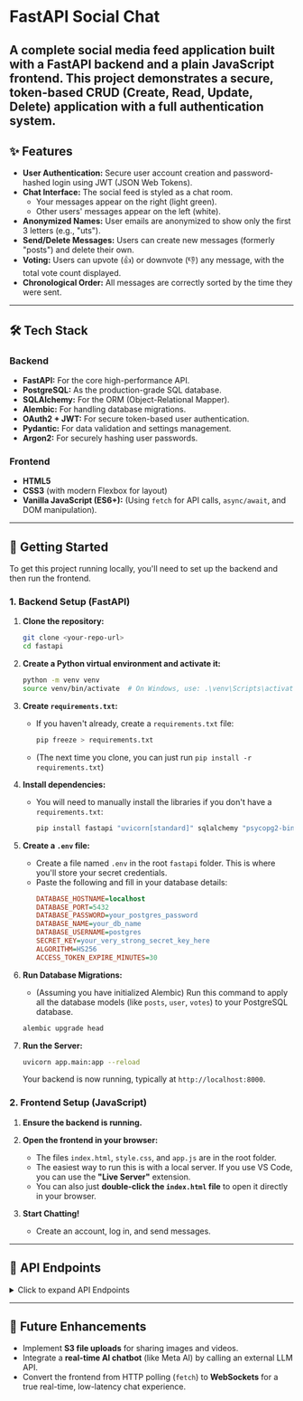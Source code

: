 # FastAPI Social Chat

A complete social media feed application built with a FastAPI backend and a plain JavaScript frontend. This project demonstrates a secure, token-based CRUD (Create, Read, Update, Delete) application with a full authentication system.
---

## ✨ Features

* **User Authentication:** Secure user account creation and password-hashed login using JWT (JSON Web Tokens).
* **Chat Interface:** The social feed is styled as a chat room.
    * Your messages appear on the right (light green).
    * Other users' messages appear on the left (white).
* **Anonymized Names:** User emails are anonymized to show only the first 3 letters (e.g., "uts").
* **Send/Delete Messages:** Users can create new messages (formerly "posts") and delete their own.
* **Voting:** Users can upvote (👍) or downvote (👎) any message, with the total vote count displayed.
* **Chronological Order:** All messages are correctly sorted by the time they were sent.

---

## 🛠 Tech Stack

### Backend
* **FastAPI:** For the core high-performance API.
* **PostgreSQL:** As the production-grade SQL database.
* **SQLAlchemy:** For the ORM (Object-Relational Mapper).
* **Alembic:** For handling database migrations.
* **OAuth2 + JWT:** For secure token-based user authentication.
* **Pydantic:** For data validation and settings management.
* **Argon2:** For securely hashing user passwords.

### Frontend
* **HTML5**
* **CSS3** (with modern Flexbox for layout)
* **Vanilla JavaScript (ES6+):** (Using `fetch` for API calls, `async/await`, and DOM manipulation).

---

## 🚀 Getting Started

To get this project running locally, you'll need to set up the backend and then run the frontend.

### 1. Backend Setup (FastAPI)

1.  **Clone the repository:**
    ```bash
    git clone <your-repo-url>
    cd fastapi
    ```

2.  **Create a Python virtual environment and activate it:**
    ```bash
    python -m venv venv
    source venv/bin/activate  # On Windows, use: .\venv\Scripts\activate
    ```

3.  **Create `requirements.txt`:**
    * If you haven't already, create a `requirements.txt` file:
        ```bash
        pip freeze > requirements.txt
        ```
    * (The next time you clone, you can just run `pip install -r requirements.txt`)

4.  **Install dependencies:**
    * You will need to manually install the libraries if you don't have a `requirements.txt`:
        ```bash
        pip install fastapi "uvicorn[standard]" sqlalchemy "psycopg2-binary" pydantic pydantic-settings python-jose "passlib[argon2]" alembic
        ```

5.  **Create a `.env` file:**
    * Create a file named `.env` in the root `fastapi` folder. This is where you'll store your secret credentials.
    * Paste the following and fill in your database details:
        ```ini
        DATABASE_HOSTNAME=localhost
        DATABASE_PORT=5432
        DATABASE_PASSWORD=your_postgres_password
        DATABASE_NAME=your_db_name
        DATABASE_USERNAME=postgres
        SECRET_KEY=your_very_strong_secret_key_here
        ALGORITHM=HS256
        ACCESS_TOKEN_EXPIRE_MINUTES=30
        ```

6.  **Run Database Migrations:**
    * (Assuming you have initialized Alembic) Run this command to apply all the database models (like `posts`, `user`, `votes`) to your PostgreSQL database.
    ```bash
    alembic upgrade head
    ```

7.  **Run the Server:**
    ```bash
    uvicorn app.main:app --reload
    ```
    Your backend is now running, typically at `http://localhost:8000`.

### 2. Frontend Setup (JavaScript)

1.  **Ensure the backend is running.**

2.  **Open the frontend in your browser:**
    * The files `index.html`, `style.css`, and `app.js` are in the root folder.
    * The easiest way to run this is with a local server. If you use VS Code, you can use the **"Live Server"** extension.
    * You can also just **double-click the `index.html` file** to open it directly in your browser.

3.  **Start Chatting!**
    * Create an account, log in, and send messages.

---

## 🔐 API Endpoints

<details>
<summary>Click to expand API Endpoints</summary>

### Authentication
* `POST /login`: Logs in a user. Expects `application/x-www-form-urlencoded` form data, **not JSON**.
    * `username`: The user's email.
    * `password`: The user's password.

### Users
* `POST /users`: Creates a new user.
    * **Body:** `{ "email": "...", "password": "..." }`

### Posts (Messages)
* `GET /posts`: Gets all posts/messages. Requires `Authorization: Bearer <token>`.
* `POST /posts`: Creates a new post/message. Requires `Authorization: Bearer <token>`.
    * **Body:** `{ "content": "...", "published": true }`
* `DELETE /posts/{id}`: Deletes a post/message owned by the user. Requires `Authorization: Bearer <token>`.

### Votes
* `POST /vote`: Casts or removes a vote. Requires `Authorization: Bearer <token>`.
    * **Body:** `{ "post_id": 1, "dir": 1 }` (1 = upvote, 0 = remove vote)

</details>

---

## 🌟 Future Enhancements

* Implement **S3 file uploads** for sharing images and videos.
* Integrate a **real-time AI chatbot** (like Meta AI) by calling an external LLM API.
* Convert the frontend from HTTP polling (`fetch`) to **WebSockets** for a true real-time, low-latency chat experience.
